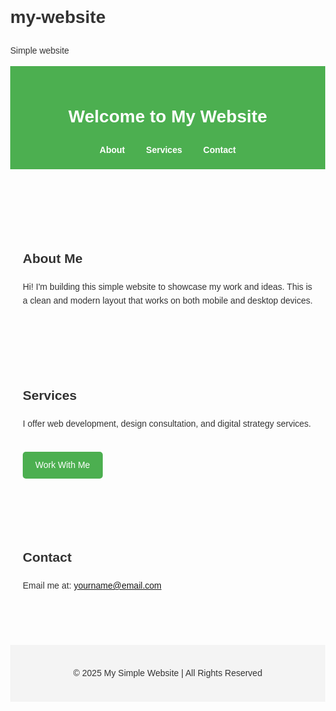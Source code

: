 # my-website
Simple website 
<!DOCTYPE html>
<html lang="en">
<head>
  <meta charset="UTF-8">
  <meta name="viewport" content="width=device-width, initial-scale=1.0">
  <title>My Simple Website</title>
  <style>
    body {
      margin: 0;
      font-family: Arial, sans-serif;
      line-height: 1.6;
      color: #333;
    }
    header {
      background: #4CAF50;
      color: white;
      padding: 20px 0;
      text-align: center;
    }
    nav {
      margin-top: 10px;
    }
    nav a {
      margin: 0 15px;
      text-decoration: none;
      color: white;
      font-weight: bold;
    }
    section {
      padding: 40px 20px;
      max-width: 800px;
      margin: auto;
    }
    .btn {
      display: inline-block;
      margin-top: 20px;
      padding: 10px 20px;
      background: #4CAF50;
      color: white;
      text-decoration: none;
      border-radius: 5px;
    }
    footer {
      background: #f4f4f4;
      text-align: center;
      padding: 20px;
      margin-top: 30px;
    }
  </style>
</head>
<body>
  <header>
    <h1>Welcome to My Website</h1>
    <nav>
      <a href="#about">About</a>
      <a href="#services">Services</a>
      <a href="#contact">Contact</a>
    </nav>
  </header>

  <section id="about">
    <h2>About Me</h2>
    <p>
      Hi! I'm building this simple website to showcase my work and ideas. 
      This is a clean and modern layout that works on both mobile and desktop devices.
    </p>
  </section>

  <section id="services">
    <h2>Services</h2>
    <p>
      I offer web development, design consultation, and digital strategy services.
    </p>
    <a href="#contact" class="btn">Work With Me</a>
  </section>

  <section id="contact">
    <h2>Contact</h2>
    <p>Email me at: <a href="mailto:yourname@email.com">yourname@email.com</a></p>
  </section>

  <footer>
    <p>&copy; 2025 My Simple Website | All Rights Reserved</p>
  </footer>
</body>
</html>
